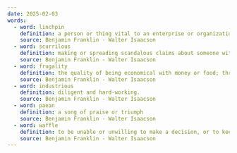 ```yaml
---
date: 2025-02-03
words:
  - word: linchpin
    definition: a person or thing vital to an enterprise or organization.
    source: Benjamin Franklin - Walter Isaacson 
  - word: scurrilous
    definition: making or spreading scandalous claims about someone with the intention of damaging their reputation.
    source: Benjamin Franklin - Walter Isaacson 
  - word: frugality
    definition: the quality of being economical with money or food; thrift.
    source: Benjamin Franklin - Walter Isaacson 
  - word: industrious
    definition: diligent and hard-working.
    source: Benjamin Franklin - Walter Isaacson 
  - word: paean
    definition: a song of praise or triumph
    source: Benjamin Franklin - Walter Isaacson 
  - word: waffle
    definition: to be unable or unwilling to make a decision, or to keep changing your mind about something
    source: Benjamin Franklin - Walter Isaacson 
---
```

